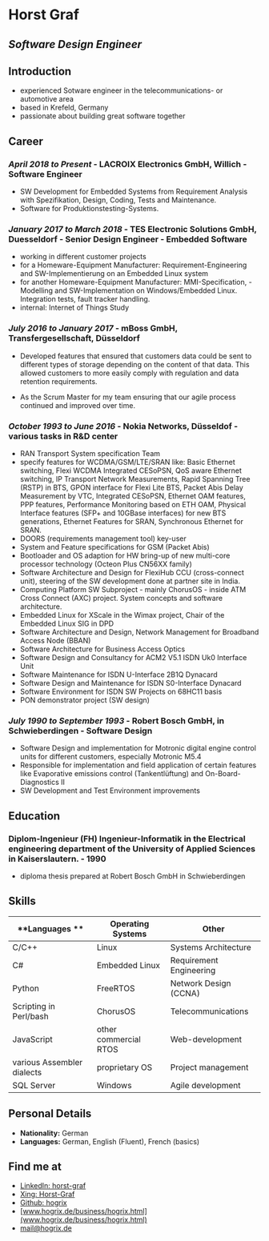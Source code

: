 # Horst Graf

## _Software Design Engineer_

## Introduction

- experienced Sotware engineer in the telecommunications- or automotive area
- based in Krefeld, Germany
- passionate about building great software together


## Career

### _April 2018 to Present_ - **LACROIX Electronics GmbH, Willich** - Software Engineer

- SW Development for Embedded Systems from Requirement Analysis with Spezifikation, Design, Coding, Tests and Maintenance.
- Software for Produktionstesting-Systems.

### _January 2017 to March 2018_ - **TES Electronic Solutions GmbH, Duesseldorf** - Senior Design Engineer - Embedded Software

- working in different customer projects
- for a Homeware-Equipment Manufacturer: Requirement-Engineering and SW-Implementierung on an Embedded Linux system
- for another Homeware-Equipment Manufacturer: MMI-Specification, -Modelling and SW-Implementation on Windows/Embedded Linux. Integration tests, fault tracker handling.
- internal: Internet of Things Study

### _July 2016 to January 2017_ - **mBoss GmbH, Transfergesellschaft, Düsseldorf** 

- Developed features that ensured that customers data could be sent to different types of storage depending on the content of that data. This allowed customers to more easily comply with regulation and data retention requirements.

- As the Scrum Master for my team ensuring that our agile process continued and improved over time.

### _October 1993 to June 2016_ - **Nokia Networks, Düsseldof** - various tasks in R&D center

- RAN Transport System specification Team
- specify features for WCDMA/GSM/LTE/SRAN like:	Basic Ethernet switching, Flexi WCDMA Integrated CESoPSN, QoS aware Ethernet switching, IP Transport Network Measurements, Rapid Spanning Tree (RSTP) in BTS, GPON interface for Flexi Lite BTS, Packet Abis Delay Measurement by VTC, Integrated CESoPSN, Ethernet OAM features, PPP features, Performance Monitoring based on ETH OAM, Physical Interface features (SFP+ and 10GBase interfaces) for new BTS generations, Ethernet Features for SRAN, Synchronous Ethernet for SRAN.
- DOORS (requirements management tool) key-user
- System and Feature specifications for GSM (Packet Abis)
- Bootloader and OS adaption for HW bring-up of new multi-core processor technology (Octeon Plus CN56XX family)
- Software Architecture and Design for FlexiHub CCU  (cross-connect unit), steering of the SW development done at partner site in India.
- Computing Platform SW Subproject - mainly ChorusOS  - inside ATM Cross Connect (AXC) project. System concepts and software architecture.
- Embedded Linux for XScale in the Wimax project, Chair of the Embedded Linux SIG in DPD 
- Software Architecture and Design, Network Management for Broadband Access Node (BBAN) 
- Software Architecture for Business Access Optics 
- Software Design and Consultancy for ACM2 V5.1 ISDN Uk0 Interface Unit 
- Software Maintenance for ISDN U-Interface 2B1Q Dynacard
- Software Design and Maintenance for ISDN S0-Interface Dynacard
- Software Environment for ISDN SW Projects on 68HC11 basis 
- PON demonstrator project (SW design)

### _July 1990 to September 1993_ - **Robert Bosch GmbH, in Schwieberdingen** - Software Design

- Software Design and implementation for Motronic digital engine control units for different customers, especially Motronic M5.4 
- Responsible for implementation and field application of certain features like Evaporative emissions control (Tankentlüftung) and On-Board-Diagnostics II
- SW Development and Test Environment improvements


## Education 

### **Diplom-Ingenieur (FH) Ingenieur-Informatik** in the Electrical engineering department of the University of Applied Sciences in Kaiserslautern. - 1990

- diploma thesis prepared at Robert Bosch GmbH in Schwieberdingen

## Skills

| **Languages              ** | **Operating Systems**      | **Other**                   |
| --------------------------- | -------------------------- | --------------------------- |
| C/C++                       | Linux                      | Systems Architecture        |
| C#                          | Embedded Linux             | Requirement Engineering     |
| Python                      | FreeRTOS                   | Network Design (CCNA)       |
| Scripting in Perl/bash      | ChorusOS                   | Telecommunications          |
| JavaScript                  | other commercial RTOS      | Web-development             |
| various Assembler dialects  | proprietary OS             | Project management          |
| SQL Server                  | Windows                    | Agile development           |


## Personal Details

- **Nationality:** German
- **Languages:** German, English (Fluent), French (basics)

## Find me at

- [LinkedIn: horst-graf](https://www.linkedin.com/in/horst-graf-431b6b3/)
- [Xing: Horst-Graf](https://www.xing.com/profile/Horst_Graf/cv)
- [Github: hogrix](https://github.com/hogrix)
- [www.hogrix.de/business/hogrix.html](www.hogrix.de/business/hogrix.html)
- [mail@hogrix.de](mailto:mail@hogrix.de)
